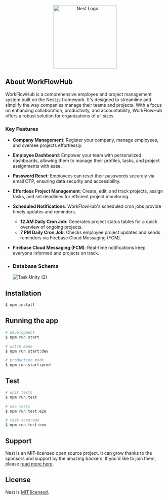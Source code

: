 <p align="center">
  <a href="http://nestjs.com/" target="blank"><img src="https://nestjs.com/img/logo-small.svg" width="200" alt="Nest Logo" /></a>
</p>

## About WorkFlowHub

WorkFlowHub is a comprehensive employee and project management system built on the Nest.js framework. It's designed to streamline and simplify the way companies manage their teams and projects. With a focus on enhancing collaboration, productivity, and accountability, WorkFlowHub offers a robust solution for organizations of all sizes.

### Key Features

- **Company Management**: Register your company, manage employees, and oversee projects effortlessly.

- **Employee Dashboard**: Empower your team with personalized dashboards, allowing them to manage their profiles, tasks, and project assignments with ease.

- **Password Reset**: Employees can reset their passwords securely via email OTP, ensuring data security and accessibility.

- **Effortless Project Management**: Create, edit, and track projects, assign tasks, and set deadlines for efficient project monitoring.

- **Scheduled Notifications**: WorkFlowHub's scheduled cron jobs provide timely updates and reminders.
  - **12 AM Daily Cron Job**: Generates project status tables for a quick overview of ongoing projects.
  - **7 PM Daily Cron Job**: Checks employee project updates and sends reminders via Firebase Cloud Messaging (FCM).

- **Firebase Cloud Messaging (FCM)**: Real-time notifications keep everyone informed and projects on track.

- ### Database Schema
  ![Task Unity (2)](https://github.com/Harshsharma836/TaskUnity-ManageEmployees/assets/70514943/3d045265-e816-4f00-b3ab-00a613fee3e1)






## Installation

```bash
$ npm install
```

## Running the app

```bash
# development
$ npm run start

# watch mode
$ npm run start:dev

# production mode
$ npm run start:prod
```

## Test

```bash
# unit tests
$ npm run test

# e2e tests
$ npm run test:e2e

# test coverage
$ npm run test:cov
```

## Support

Nest is an MIT-licensed open source project. It can grow thanks to the sponsors and support by the amazing backers. If you'd like to join them, please [read more here](https://docs.nestjs.com/support).

## License

Nest is [MIT licensed](LICENSE).
